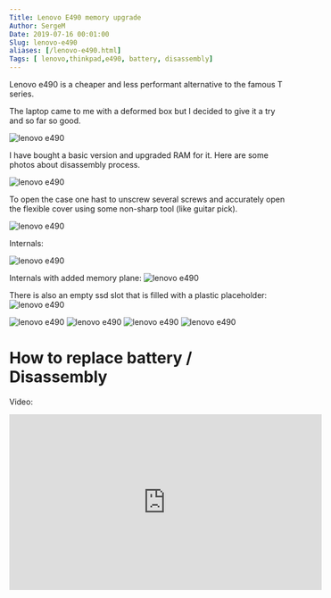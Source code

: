 ```yaml
---
Title: Lenovo E490 memory upgrade
Author: SergeM
Date: 2019-07-16 00:01:00
Slug: lenovo-e490
aliases: [/lenovo-e490.html]
Tags: [ lenovo,thinkpad,e490, battery, disassembly]
---
```





Lenovo e490 is a cheaper and less performant alternative to the famous T series.

The laptop came to me with a deformed box but I decided to give it a try and so far so good.

<img src="/media/2019-07-16-lenovo-e490/deformed_box.jpg" alt="lenovo e490"/>


I have bought a basic version and upgraded RAM for it. Here are some photos about disassembly process.

<img src="/media/2019-07-16-lenovo-e490/back.jpg" alt="lenovo e490"/>


To open the case one hast to unscrew several screws and accurately open the flexible cover using some non-sharp tool (like guitar pick).

<img src="/media/2019-07-16-lenovo-e490/opening_case.jpg" alt="lenovo e490"/>


Internals:

<img src="/media/2019-07-16-lenovo-e490/full_view_initial.jpg" alt="lenovo e490"/>


Internals with added memory plane:
<img src="/media/2019-07-16-lenovo-e490/full_view_with_memory.jpg" alt="lenovo e490"/>

There is also an empty ssd slot that is filled with a plastic placeholder:
<img src="/media/2019-07-16-lenovo-e490/ssd_slot.jpg" alt="lenovo e490"/>

<img src="/media/2019-07-16-lenovo-e490/placeholder1.jpg" alt="lenovo e490"/>
<img src="/media/2019-07-16-lenovo-e490/placeholder2.jpg" alt="lenovo e490"/>
<img src="/media/2019-07-16-lenovo-e490/placeholder3.jpg" alt="lenovo e490"/>
<img src="/media/2019-07-16-lenovo-e490/placeholder4.jpg" alt="lenovo e490"/>


# How to replace battery / Disassembly

Video:

<div>
<iframe width="560" height="315" src="https://www.youtube.com/embed/ahT9Vh7d-xs" frameborder="0" allow="accelerometer; autoplay; clipboard-write; encrypted-media; gyroscope; picture-in-picture" allowfullscreen></iframe>
</div>


